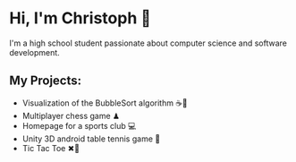 # Hi, I'm Christoph 👋

I'm a high school student passionate about computer science and software development.

## My Projects:
- Visualization of the BubbleSort algorithm ☕🫧
- Multiplayer chess game ♟
- Homepage for a sports club 💻
- Unity 3D android table tennis game 🏓
- Tic Tac Toe ✖🔘

<!--
**ChristophW610/ChristophW610** is a ✨ _special_ ✨ repository because its `README.md` (this file) appears on your GitHub profile.

Here are some ideas to get you started:

- 🔭 I’m currently working on ...
- 🌱 I’m currently learning ...
- 👯 I’m looking to collaborate on ...
- 🤔 I’m looking for help with ...
- 💬 Ask me about ...
- 📫 How to reach me: ...
- 😄 Pronouns: ...
- ⚡ Fun fact: ...
-->
